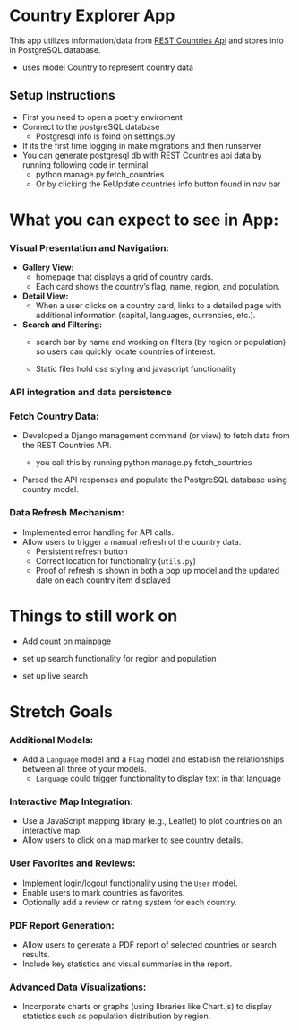 # Country Explorer App
This app utilizes information/data from  [REST Countries Api](https://restcountries.com/)  and stores info in PostgreSQL database.
- uses model Country to represent country data

## **Setup Instructions**
- First you need to open a poetry enviroment
- Connect to the postgreSQL database
    - Postgresql info is foind on settings.py
- If its the first time logging in make migrations and then runserver
- You can generate postgresql db with REST Countries api data by running following code in terminal
    - python manage.py fetch_countries
    - Or by clicking the ReUpdate countries info button found in nav bar
##
# What you can expect to see in App:
### **Visual Presentation and Navigation:**

- **Gallery View:**
    -  homepage that displays a grid of country cards.
    - Each card shows the country’s flag, name, region, and population.
- **Detail View:**
    - When a user clicks on a country card, links to  a detailed page with additional information (capital, languages, currencies, etc.).
- **Search and Filtering:**
    - search bar by name and working on filters (by region or population) so users can quickly locate countries of interest.

    - Static files hold css styling and javascript functionality

### **API integration and data persistence**

### **Fetch Country Data:**

- Developed a Django management command (or view) to fetch data from the REST Countries API.
    - you call this by running python manage.py fetch_countries

- Parsed the API responses and populate the PostgreSQL database using country model.

### **Data Refresh Mechanism:**

- Implemented error handling for API calls.
- Allow users to trigger a manual refresh of the country data.
    - Persistent refresh button
    - Correct location for functionality (`utils.py`)
    - Proof of refresh is shown in both a pop up model and the updated date on each country item displayed


# Things to still work on
- Add count on mainpage

- set up search functionality for region and population

- set up live search

# **Stretch Goals**

### **Additional Models:**

- Add a `Language` model and a `Flag` model and establish the relationships between all three of your models.
    - `Language` could trigger functionality to display text in that language

### **Interactive Map Integration:**

- Use a JavaScript mapping library (e.g., Leaflet) to plot countries on an interactive map.
- Allow users to click on a map marker to see country details.

### **User Favorites and Reviews:**

- Implement login/logout functionality using the `User` model.
- Enable users to mark countries as favorites.
- Optionally add a review or rating system for each country.

### **PDF Report Generation:**
- Allow users to generate a PDF report of selected countries or search results.
- Include key statistics and visual summaries in the report.

### **Advanced Data Visualizations:**

- Incorporate charts or graphs (using libraries like Chart.js) to display statistics such as population distribution by region.